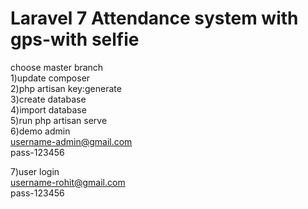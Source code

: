 # Laravel 7  Attendance system with gps-with selfie
choose master branch <br>
1)update composer<br>
2)php artisan key:generate<br>
3)create database<br>
4)import database<br>
5)run php artisan serve<br>
6)demo admin<br>
username-admin@gmail.com<br>
pass-123456<br>

7)user login<br>
username-rohit@gmail.com<br>
pass-123456<br>
